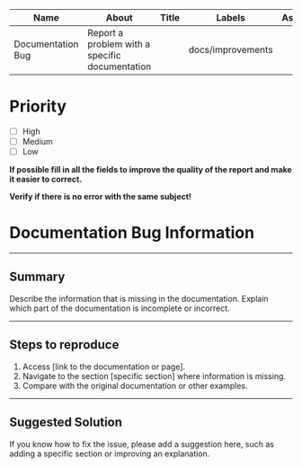 | Name              | About                                          | Title | Labels            | Assignees |
| ----------------- | ---------------------------------------------- | ----- | ----------------- | --------- |
| Documentation Bug | Report a problem with a specific documentation |       | docs/improvements |           |

# Priority

- [ ] High
- [ ] Medium
- [ ] Low

**If possible fill in all the fields to improve the quality of the report and make it easier to correct.**

**Verify if there is no error with the same subject!**

# Documentation Bug Information

---

## Summary

Describe the information that is missing in the documentation. Explain which part of the documentation is incomplete or incorrect.

---

## Steps to reproduce

1. Access [link to the documentation or page].
2. Navigate to the section [specific section] where information is missing.
3. Compare with the original documentation or other examples.

---

## Suggested Solution

If you know how to fix the issue, please add a suggestion here, such as adding a specific section or improving an explanation.
